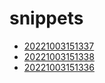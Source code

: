 # snippets
- [20221003151337](/zet/20221003151337/README.md)
- [20221003151338](/zet/20221003151338/README.md)
- [20221003151336](/zet/20221003151336/README.md)

